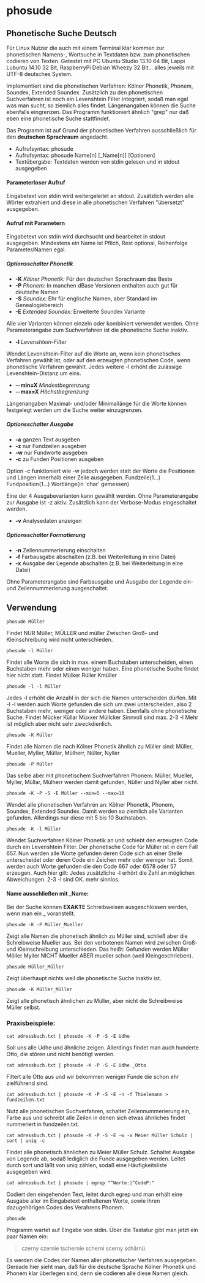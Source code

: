 # phosude
## Phonetische Suche Deutsch
Für Linux Nutzer die auch mit einem Terminal klar kommen zur phonetischen Namens-, Wortsuche in Textdaten bzw. zum phonetischen codieren von Texten.
Getestet mit PC Ubuntu Studio 13.10 64 Bit, Lappi Lubuntu 14.10 32 Bit, RaspberryPi Debian Wheezy 32 Bit... alles jeweils mit UTF-8 deutsches System.

Implementiert sind die phonetischen Verfahren: Kölner Phonetik, Phonem, Soundex, Extended Soundex.
Zusätzlich zu den phonetischen Suchverfahren ist noch ein Levenshtein Filter integriert, sodaß man egal was man sucht, so ziemlich alles findet.
Längenangaben können die Suche ebenfalls eingrenzen. Das Programm funktioniert ähnlich "grep" nur daß eben eine phonetische Suche stattfindet.

Das Programm ist auf Grund der phonetischen Verfahren ausschließlich für den **deutschen Sprachraum** angedacht.

* Aufrufsyntax: phosude
* Aufrufsyntax: phosude Name[n] [_Name[n]] [Optionen]
* Textübergabe: Textdaten werden von stdin gelesen und in stdout ausgegeben

#### Parameterloser Aufruf
Eingabetext von stdin wird weitergeleitet an stdout. Zusätzlich werden alle Wörter extrahiert und diese in alle phonetischen Verfahren "übersetzt" ausgegeben.
#### Aufruf mit Parametern
Eingabetext von stdin wird durchsucht und bearbeitet in stdout ausgegeben. Mindestens ein Name ist Pfilch, Rest optional, Reihenfolge Parameter/Namen egal.

##### Optionsschalter Phonetik
- **-K** *Kölner Phonetik:* Für den deutschen Sprachraum das Beste
- **-P** *Phonem:* In manchen dBase Versionen enthalten auch gut für deutsche Namen
- **-S** *Soundex:* Ehr für englische Namen, aber Standard im Genealogiebereich
- **-E** *Extended Soundex:* Erweiterte Soundex Variante

Alle vier Varianten können einzeln oder kombiniert verwendet werden. Ohne Parameterangabe zum Suchverfahren ist die phonetische Suche inaktiv.
- **-l** *Levenshtein-Filter*

Wendet Levenshtein-Filter auf die Worte an, wenn kein phonetisches Verfahren gewählt ist, oder auf den erzeugten phonetischen Code, wenn phonetische Verfahren gewählt. Jedes weitere -l erhöht die zulässige Levenshtein-Distanz um eins.

- **--min=X** *Mindestbegrenzung*
- **--max=X** *Höchstbegrenzung*

Längenangaben Maximal- und/oder Minimallänge für die Worte können festgelegt werden um die Suche weiter einzugrenzen.

##### Optionsschalter Ausgabe
- **-a** ganzen Text ausgeben
- **-z** nur Fundzeilen ausgeben
- **-w** nur Fundworte ausgeben
- **-c** zu Funden Positionen ausgeben

Option -c funktioniert wie -w jedoch werden statt der Worte die Positionen und Längen innerhalb einer Zeile ausgegeben. Fundzeile(1...) Fundposition(1...) Wortlänge(in 'char' gemessen)

Eine der 4 Ausgabevarianten kann gewählt werden. Ohne Parameterangabe zur Ausgabe ist -z aktiv. Zusätzlich kann der Verbose-Modus eingeschaltet werden.
- **-v** Analysedaten anzeigen

##### Optionsschalter Formatierung
- **-n** Zeilennummerierung einschalten
- **-f** Farbausgabe abschalten (z.B. bei Weiterleitung in eine Datei)
- **-x** Ausgabe der Legende abschalten (z.B. bei Weiterleitung in eine Datei)

Ohne Parameterangabe sind Farbausgabe und Ausgabe der Legende ein- und Zeilennummerierung ausgeschaltet.

## Verwendung
```
phosude Müller
```
Findet NUR Müller, MÜLLER und müller Zwischen Groß- und Kleinschreibung wird nicht unterschieden.
```
phosude -l Müller
```
Findet alle Worte die sich in max. einem Buchstaben unterscheiden, einen Buchstaben mehr oder
einen weniger haben. Eine phonetische Suche findet hier nicht statt. Findet Mülker Rüller Kmüller
```
phosude -l -l Müller
```
Jedes -l erhöht die Anzahl in der sich die Namen unterscheiden dürfen. Mit -l -l werden auch Worte
gefunden die sich um zwei unterscheiden, also 2 Buchstaben mehr, weniger oder andere haben.
Ebenfalls ohne phonetische Suche. Findet Mücker Küllar Müxxer Müllcker
Sinnvoll sind max. 2-3 -l Mehr ist möglich aber nicht sehr zweckdienlich.
```
phosude -K Müller
```
Findet alle Namen die nach Kölner Phonetik ähnlich zu Müller sind:
Müller, Mueller, Myller, Müllar, Mülherr, Nüller, Nyller
```
phosude -P Müller
```
Das selbe aber mit phonetischem Suchverfahren Phonem:
Müller, Mueller, Myller, Müllar, Mülherr werden damit gefunden, Nüller und Nyller aber nicht.
```
phosude -K -P -S -E Müller --min=5 --max=10
```
Wendet alle phonetischen Verfahren an: Kölner Phonetik, Phonem, Soundex, Extended Soundex.
Damit werden so ziemlich alle Varianten gefunden. Allerdings nur diese mit 5 bis 10 Buchstaben.
```
phosude -K -l Müller
```
Wendet Suchverfahren Kölner Phonetik an und schiebt den erzeugten Code durch ein Levenshtein Filter.
Der phonetische Code für Müller ist in dem Fall 657. Nun werden alle Worte gefunden deren Code sich
an einer Stelle unterscheidet oder deren Code ein Zeichen mehr oder weniger hat.
Somit werden auch Worte gefunden die den Code 667 oder 6578 oder 57 erzeugen. Auch hier gilt:
Jedes zusätzliche -l erhört die Zahl an möglichen Abweichungen. 2-3 -l sind OK. mehr sinnlos.

#### Name ausschließen mit _Name:
Bei der Suche können **EXAKTE** Schreibweisen ausgeschlossen werden, wenn man ein _ voranstellt.
```
phosude -K -P Müller_Mueller
```
Zeigt alle Namen die phonetisch ähnlich zu Müller sind, schließ aber die Schreibweise Mueller aus.
Bei den verbotenen Namen wird zwischen Groß- und Kleinschreibung unterschieden. Das heißt:
Gefunden werden Müller Möller Myller NICHT ~~Mueller~~ ABER mueller schon (weil Kleingeschrieben).
```
phosude Müller_Müller
```
Zeigt überhaupt nichts weil die phonetische Suche inaktiv ist.
```
phosude -K Müller_Müller
```
Zeigt alle phonetisch ähnlichen zu Müller, aber nicht die Schreibweise Müller selbst.

### Praxisbeispiele:
```
cat adressbuch.txt | phosude -K -P -S -E Udhe
```
Soll uns alle Udhe und ähnliche zeigen. Allerdings findet man auch hunderte Otto, die stören und nicht benötigt werden.
```
cat adressbuch.txt | phosude -K -P -S -E Udhe _Otto
```
Filtert alle Otto aus und wir bekommen weniger Funde die schon ehr zielführend sind.
```
cat adressbuch.txt | phosude -K -P -S -E -n -f Thielemann > fundzeilen.txt
```
Nutz alle phonetischen Suchverfahren, schaltet Zeilennummerierung ein, Farbe aus und schreibt
alle Zeilen in denen sich etwas ähnliches findet nummeriert in fundzeilen.txt.
```
cat adressbuch.txt | phosude -K -P -S -E -w -x Meier Müller Schulz | sort | uniq -c
```
Findet alle phonetisch ähnlichen zu Meier Müller Schulz.
Schaltet Ausgabe von Legende ab, sodaß lediglich die Funde ausgegeben werden.
Leitet durch sort und läßt von uniq zählen, sodaß eine Häufigkeitsliste ausgegeben wird.
```
cat adressbuch.txt | phosude | egrep "^Worte:|^CodeP:"
```
Codiert den eingehenden Text, leitet durch egrep und man erhält eine Ausgabe aller im Eingabetext enthaltenen Worte, sowie ihren dazugehörigen Codes des Verahrens Phonem.
```
phosude
```
Programm wartet auf Eingabe von stdin. Über die Tastatur gibt man jetzt ein paar Namen ein:
> czerny czernie tschernie scherni scerny schärnü

Es werden die Codes der Namen aller phonetischer Verfahren ausgegeben. Gereade hier sieht man, daß für die deutsche Sprache Kölner Phonetik und Phonem klar überlegen sind, denn sie codieren alle diese Namen gleich.

